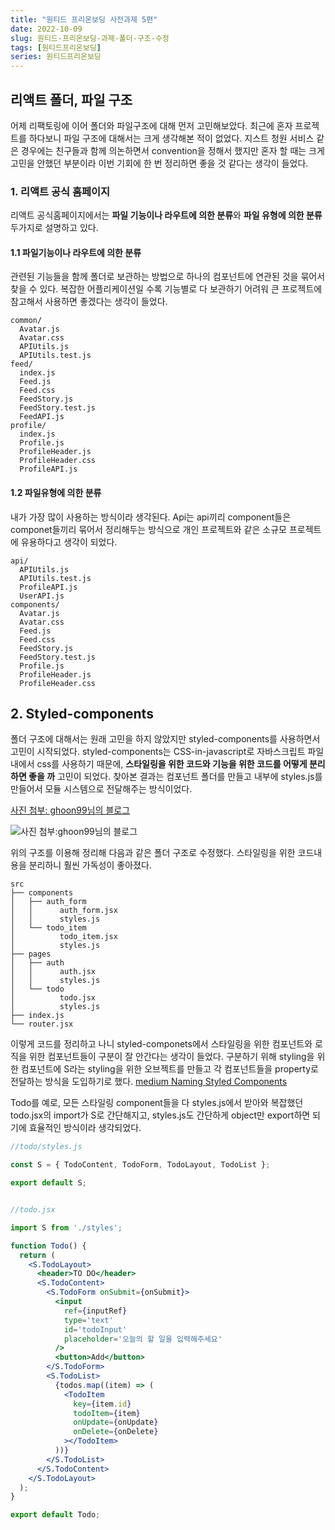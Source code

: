 ```yaml
---
title: "원티드 프리온보딩 사전과제 5편"
date: 2022-10-09
slug: 원티드-프리온보딩-과제-폴더-구조-수정
tags: [원티드프리온보딩]
series: 원티드프리온보딩
---
```


## 리액트 폴더, 파일 구조

어제 리팩토링에 이어 폴더와 파일구조에 대해 먼저 고민해보았다. 최근에 혼자 프로젝트를 하다보니 파일 구조에 대해서는 크게 생각해본 적이 없었다. 지스트 청원 서비스 같은 경우에는 친구들과 함께 의논하면서 convention을 정해서 했지만 혼자 할 때는 크게 고민을 안했던 부분이라 이번 기회에 한 번 정리하면 좋을 것 같다는 생각이 들었다.

### 1. 리액트 공식 홈페이지

리액트 공식홈페이지에서는 **파일 기능이나 라우트에 의한 분류**와 **파일 유형에 의한 분류** 두가지로 설명하고 있다.

#### 1.1 파일기능이나 라우트에 의한 분류

관련된 기능들을 함께 폴더로 보관하는 방법으로 하나의 컴포넌트에 연관된 것을 묶어서 찾을 수 있다. 복잡한 어플리케이션일 수록 기능별로 다 보관하기 어려워 큰 프로젝트에 참고해서 사용하면 좋겠다는 생각이 들었다.

```
common/
  Avatar.js
  Avatar.css
  APIUtils.js
  APIUtils.test.js
feed/
  index.js
  Feed.js
  Feed.css
  FeedStory.js
  FeedStory.test.js
  FeedAPI.js
profile/
  index.js
  Profile.js
  ProfileHeader.js
  ProfileHeader.css
  ProfileAPI.js
```

#### 1.2 파일유형에 의한 분류

내가 가장 많이 사용하는 방식이라 생각된다. Api는 api끼리 component들은 componet들끼리 묶어서 정리해두는 방식으로 개인 프로젝트와 같은 소규모 프로젝트에 유용하다고 생각이 되었다.

```
api/
  APIUtils.js
  APIUtils.test.js
  ProfileAPI.js
  UserAPI.js
components/
  Avatar.js
  Avatar.css
  Feed.js
  Feed.css
  FeedStory.js
  FeedStory.test.js
  Profile.js
  ProfileHeader.js
  ProfileHeader.css
```

## 2. Styled-components

폴더 구조에 대해서는 원래 고민을 하지 않았지만 styled-components를 사용하면서 고민이 시작되었다. styled-components는 CSS-in-javascript로 자바스크립트 파일 내에서 css를 사용하기 때문에, **스타일링을 위한 코드와 기능을 위한 코드를 어떻게 분리하면 좋을 까** 고민이 되었다. 찾아본 결과는 컴포넌트 폴더를 만들고 내부에 styles.js를 만들어서 모듈 시스템으로 전달해주는 방식이었다.

[사진 첨부: ghoon99님의 블로그](https://ghoon99.tistory.com/46)

![사진 첨부:ghoon99님의 블로그](https://blog.kakaocdn.net/dn/bl8El0/btrigf0IB7G/luN4wBBYzm4hcNBXsWc7sK/img.png)

위의 구조를 이용해 정리해 다음과 같은 폴더 구조로 수정했다. 스타일링을 위한 코드내용을 분리하니 훨씬 가독성이 좋아졌다.

```
src
├── components
│   ├── auth_form
│   │      auth_form.jsx
│   │      styles.js
│   └── todo_item
│          todo_item.jsx
│          styles.js
├── pages
│   ├── auth
│   │      auth.jsx
│   │      styles.js
│   └── todo
│          todo.jsx
│          styles.js
├── index.js
└── router.jsx
```

이렇게 코드를 정리하고 나니 styled-componets에서 스타일링을 위한 컴포넌트와 로직을 위한 컴포넌트들이 구분이 잘 안간다는 생각이 들었다. 구분하기 위해 styling을 위한 컴포넌트에 S라는 styling을 위한 오브젝트를 만들고 각 컴포넌트들을 property로 전달하는 방식을 도입하기로 했다. [medium Naming Styled Components](https://medium.com/inturn-eng/naming-styled-components-d7097950a245)

Todo를 예로, 모든 스타일링 component들을 다 styles.js에서 받아와 복잡했던 todo.jsx의 import가 S로 간단해지고, styles.js도 간단하게 object만 export하면 되기에 효율적인 방식이라 생각되었다.

```jsx
//todo/styles.js

const S = { TodoContent, TodoForm, TodoLayout, TodoList };

export default S;


//todo.jsx

import S from './styles';

function Todo() {
  return (
    <S.TodoLayout>
      <header>TO DO</header>
      <S.TodoContent>
        <S.TodoForm onSubmit={onSubmit}>
          <input
            ref={inputRef}
            type='text'
            id='todoInput'
            placeholder='오늘의 할 일을 입력해주세요'
          />
          <button>Add</button>
        </S.TodoForm>
        <S.TodoList>
          {todos.map((item) => (
            <TodoItem
              key={item.id}
              todoItem={item}
              onUpdate={onUpdate}
              onDelete={onDelete}
            ></TodoItem>
          ))}
        </S.TodoList>
      </S.TodoContent>
    </S.TodoLayout>
  );
}

export default Todo;


```
